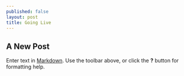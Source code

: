```yaml
---
published: false
layout: post
title: Going Live
---
```


## A New Post

Enter text in [Markdown](http://daringfireball.net/projects/markdown/). Use the toolbar above, or click the **?** button for formatting help.
